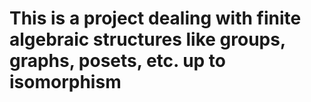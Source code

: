 # This is a project dealing with finite algebraic structures like groups, graphs, posets, etc. up to isomorphism
